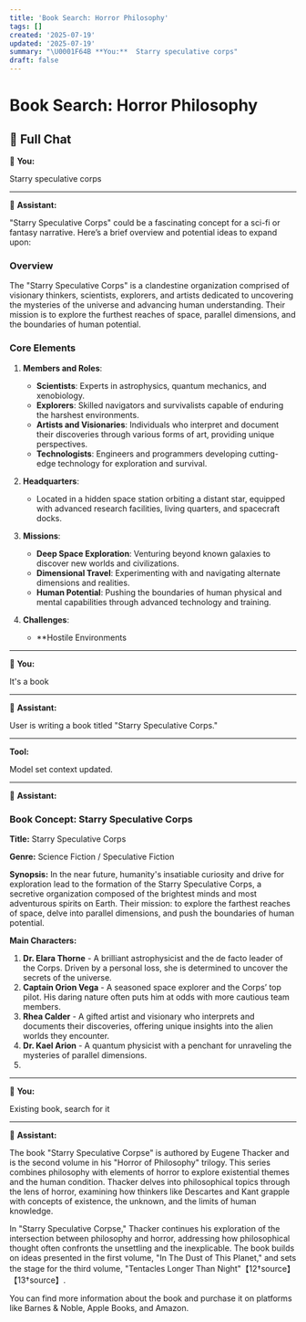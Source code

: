 ```yaml
---
title: 'Book Search: Horror Philosophy'
tags: []
created: '2025-07-19'
updated: '2025-07-19'
summary: "\U0001F64B **You:**  Starry speculative corps"
draft: false
---
```


# Book Search: Horror Philosophy

## 🧠 Full Chat

🙋 **You:**

Starry speculative corps

---

🤖 **Assistant:**

"Starry Speculative Corps" could be a fascinating concept for a sci-fi or fantasy narrative. Here’s a brief overview and potential ideas to expand upon:

### Overview
The "Starry Speculative Corps" is a clandestine organization comprised of visionary thinkers, scientists, explorers, and artists dedicated to uncovering the mysteries of the universe and advancing human understanding. Their mission is to explore the furthest reaches of space, parallel dimensions, and the boundaries of human potential.

### Core Elements
1. **Members and Roles**:
   - **Scientists**: Experts in astrophysics, quantum mechanics, and xenobiology.
   - **Explorers**: Skilled navigators and survivalists capable of enduring the harshest environments.
   - **Artists and Visionaries**: Individuals who interpret and document their discoveries through various forms of art, providing unique perspectives.
   - **Technologists**: Engineers and programmers developing cutting-edge technology for exploration and survival.

2. **Headquarters**:
   - Located in a hidden space station orbiting a distant star, equipped with advanced research facilities, living quarters, and spacecraft docks.

3. **Missions**:
   - **Deep Space Exploration**: Venturing beyond known galaxies to discover new worlds and civilizations.
   - **Dimensional Travel**: Experimenting with and navigating alternate dimensions and realities.
   - **Human Potential**: Pushing the boundaries of human physical and mental capabilities through advanced technology and training.

4. **Challenges**:
   - **Hostile Environments

---

🙋 **You:**

It's a book

---

🤖 **Assistant:**

User is writing a book titled "Starry Speculative Corps."

---

**Tool:**

Model set context updated.

---

🤖 **Assistant:**

### Book Concept: Starry Speculative Corps

**Title:** Starry Speculative Corps

**Genre:** Science Fiction / Speculative Fiction

**Synopsis:**
In the near future, humanity's insatiable curiosity and drive for exploration lead to the formation of the Starry Speculative Corps, a secretive organization composed of the brightest minds and most adventurous spirits on Earth. Their mission: to explore the farthest reaches of space, delve into parallel dimensions, and push the boundaries of human potential.

**Main Characters:**
1. **Dr. Elara Thorne** - A brilliant astrophysicist and the de facto leader of the Corps. Driven by a personal loss, she is determined to uncover the secrets of the universe.
2. **Captain Orion Vega** - A seasoned space explorer and the Corps’ top pilot. His daring nature often puts him at odds with more cautious team members.
3. **Rhea Calder** - A gifted artist and visionary who interprets and documents their discoveries, offering unique insights into the alien worlds they encounter.
4. **Dr. Kael Arion** - A quantum physicist with a penchant for unraveling the mysteries of parallel dimensions.
5.

---

🙋 **You:**

Existing book, search for it

---

🤖 **Assistant:**

The book "Starry Speculative Corpse" is authored by Eugene Thacker and is the second volume in his "Horror of Philosophy" trilogy. This series combines philosophy with elements of horror to explore existential themes and the human condition. Thacker delves into philosophical topics through the lens of horror, examining how thinkers like Descartes and Kant grapple with concepts of existence, the unknown, and the limits of human knowledge.

In "Starry Speculative Corpse," Thacker continues his exploration of the intersection between philosophy and horror, addressing how philosophical thought often confronts the unsettling and the inexplicable. The book builds on ideas presented in the first volume, "In The Dust of This Planet," and sets the stage for the third volume, "Tentacles Longer Than Night"【12†source】【13†source】.

You can find more information about the book and purchase it on platforms like Barnes & Noble, Apple Books, and Amazon.